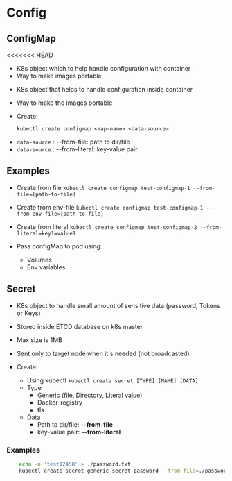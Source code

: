 # Config

## ConfigMap

<<<<<<< HEAD
- K8s object which to help handle configuration with container
- Way to make images portable
* K8s object that helps to handle configuration inside container
* Way to make the images portable
* Create:

    ```kubectl create configmap <map-name> <data-source>```

- ```data-source``` : --from-file: path to dir/file  
- ```data-source``` : --from-literal: key-value pair

## Examples

- Create from file
    ```kubectl create configmap test-configmap-1 --from-file=[path-to-file]```
- Create from env-file
    ```kubectl create configmap test-configmap-1 --from-env-file=[path-to-file]```
- Create from literal
    ```kubectl create configmap test-configmap-2 --from-literal=key1=value1```

- Pass configMap to pod using:
  - Volumes
  - Env variables

## Secret

- K8s object to handle small amount of sensitive data (password, Tokens or Keys)
- Stored inside ETCD database on k8s master
- Max size is 1MB
- Sent only to target node when it's needed (not broadcasted)

- Create:
  - Using kubectl
    ```kubectl create secret [TYPE] [NAME] [DATA] ```
  - Type
      - Generic (file, Directory, Literal value)
      - Docker-registry
      - tls
  - Data 
    - Path to dir/file:  **--from-file**
    - key-value pair: **--from-literal**

### Examples

```bash
    echo -n 'test12458' > ./password.txt
    kubectl create secret generic secret-password --from-file=./password.txt
```
